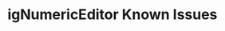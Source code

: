 ﻿<!--
|metadata|
{
    "fileName": "ignumericeditor-known-issues",
    "controlName": "igEditors",
    "tags": ["Editing","Known Issues"]
}
|metadata|
-->

# igNumericEditor Known Issues


 

 


